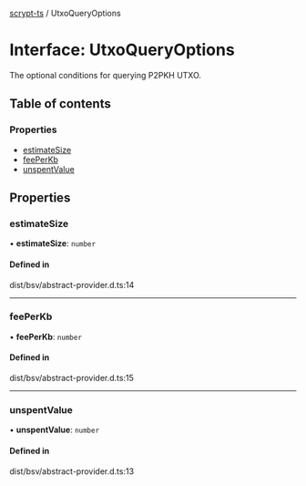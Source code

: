 [scrypt-ts](../README.md) / UtxoQueryOptions

# Interface: UtxoQueryOptions

The optional conditions for querying P2PKH UTXO.

## Table of contents

### Properties

- [estimateSize](UtxoQueryOptions.md#estimatesize)
- [feePerKb](UtxoQueryOptions.md#feeperkb)
- [unspentValue](UtxoQueryOptions.md#unspentvalue)

## Properties

### estimateSize

• **estimateSize**: `number`

#### Defined in

dist/bsv/abstract-provider.d.ts:14

___

### feePerKb

• **feePerKb**: `number`

#### Defined in

dist/bsv/abstract-provider.d.ts:15

___

### unspentValue

• **unspentValue**: `number`

#### Defined in

dist/bsv/abstract-provider.d.ts:13
